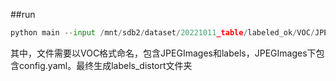 ##run
```python
python main --input /mnt/sdb2/dataset/20221011_table/labeled_ok/VOC/JPEGImages/20220916_hightligt
```

其中，文件需要以VOC格式命名，包含JPEGImages和labels，JPEGImages下包含config.yaml。最终生成labels_distort文件夹
